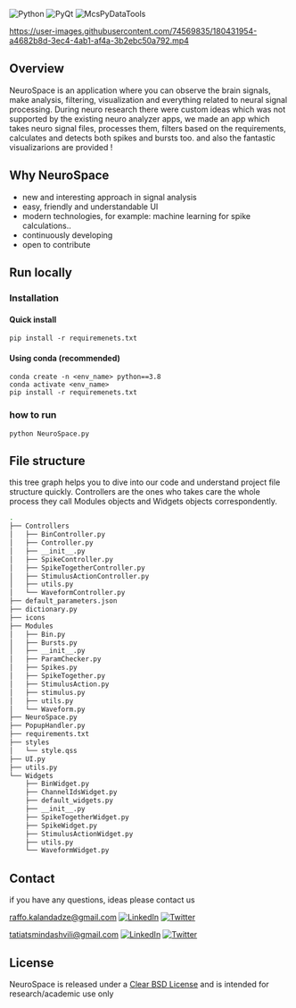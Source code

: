 ![Python](https://img.shields.io/badge/Python-3776AB?style=for-the-badge&logo=python&logoColor=white) 
![PyQt](https://img.shields.io/badge/-PyQt-yellowgreen?style=for-the-badge) 
![McsPyDataTools](https://img.shields.io/badge/-McsPyDataTools-green?style=for-the-badge) 


https://user-images.githubusercontent.com/74569835/180431954-a4682b8d-3ec4-4ab1-af4a-3b2ebc50a792.mp4


## **Overview**
NeuroSpace is an application where you can observe the brain signals, make analysis, filtering, visualization and everything related to neural signal processing.
During neuro research there were custom ideas which was not supported by the existing neuro analyzer apps, 
we made an app which takes neuro signal files, processes them, filters based on the requirements, calculates and detects both spikes and bursts too. and also the fantastic visualizarions are provided !


## **Why NeuroSpace**
- new and interesting approach in signal analysis
- easy, friendly and understandable UI
- modern technologies, for example: machine learning for spike calculations..
- continuously developing
- open to contribute

## **Run locally**
### **Installation**
#### **Quick install**
```
pip install -r requiremenets.txt
```
#### **Using conda (recommended)**
```
conda create -n <env_name> python==3.8
conda activate <env_name>
pip install -r requiremenets.txt
```
### **how to run**
```
python NeuroSpace.py
```


## **File structure**
this tree graph helps you to dive into our code and understand project file structure quickly. 
Controllers are the ones who takes care the whole process they call Modules objects and Widgets objects correspondently.

```bash
.
├── Controllers
│   ├── BinController.py
│   ├── Controller.py
│   ├── __init__.py
│   ├── SpikeController.py
│   ├── SpikeTogetherController.py
│   ├── StimulusActionController.py
│   ├── utils.py
│   └── WaveformController.py
├── default_parameters.json
├── dictionary.py
├── icons
├── Modules
│   ├── Bin.py
│   ├── Bursts.py
│   ├── __init__.py
│   ├── ParamChecker.py
│   ├── Spikes.py
│   ├── SpikeTogether.py
│   ├── StimulusAction.py
│   ├── stimulus.py
│   ├── utils.py
│   └── Waveform.py
├── NeuroSpace.py
├── PopupHandler.py
├── requirements.txt
├── styles
│   └── style.qss
├── UI.py
├── utils.py
└── Widgets
    ├── BinWidget.py
    ├── ChannelIdsWidget.py
    ├── default_widgets.py
    ├── __init__.py
    ├── SpikeTogetherWidget.py
    ├── SpikeWidget.py
    ├── StimulusActionWidget.py
    ├── utils.py
    └── WaveformWidget.py
```


## Contact
if you have any questions, ideas please contact us <br> 

raffo.kalandadze@gmail.com
[![LinkedIn](https://img.shields.io/badge/linkedin-%230077B5.svg?style=for-the-badge&logo=linkedin&logoColor=white)](https://www.linkedin.com/in/raphael-kalandadze-ab9623142/)
[![Twitter](https://img.shields.io/badge/Twitter-%231DA1F2.svg?style=for-the-badge&logo=Twitter&logoColor=white)](https://twitter.com/RaphaelKalan)


tatiatsmindashvili@gmail.com
[![LinkedIn](https://img.shields.io/badge/linkedin-%230077B5.svg?style=for-the-badge&logo=linkedin&logoColor=white)](https://www.linkedin.com/in/tatia-tsmindashvili-92676614b/) 
[![Twitter](https://img.shields.io/badge/Twitter-%231DA1F2.svg?style=for-the-badge&logo=Twitter&logoColor=white)](https://twitter.com/TatiaTsmindash1)


## **License**
NeuroSpace is released under a [Clear BSD License](https://raw.githubusercontent.com/RRaphaell/NeuroSpace/main/License?token=GHSAT0AAAAAABQA3BDZYGTD56EFTCXVH6JEYXBS7OA) and is intended for research/academic use only
